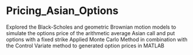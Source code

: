 # Pricing_Asian_Options
Explored the Black-Scholes and geometric Brownian motion models to simulate the options price of the arithmetic average Asian call and put options with a fixed strike
Applied Monte Carlo Method in combination with the Control Variate method to generated option prices in MATLAB
